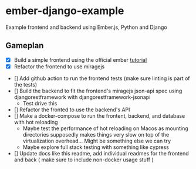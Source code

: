 # ember-django-example
Example frontend and backend using Ember.js, Python and Django

## Gameplan

- [x] Build a simple frontend using the official ember [tutorial](https://guides.emberjs.com/release/tutorial/part-1/)
- [x] Refactor the frontend to use miragejs
- [] Add github action to run the frontend tests (make sure linting is part of the tests)
- [] Build the backend to fit the frontend's miragejs json-api spec using djangorestframework with djangorestframework-jsonapi
  - Test drive this
- [] Refactor the fronted to use the backend's API
- [] Make a docker-compose to run the frontent, backend, and database with hot reloading
  - Maybe test the performance of hot reloading on Macos as mounting directories supposedly makes things very slow on top of the virtualization overhead... Might be something else we can try
  - Maybe explore full stack testing with something like cypress
- [] Update docs like this readme, add individual readmes for the frontend and back ( make sure to include non-docker usage stuff )